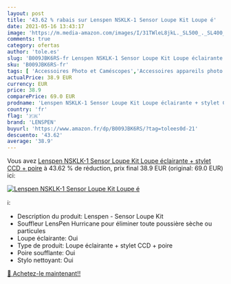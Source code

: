 ```yaml
---
layout: post
title: '43.62 % rabais sur Lenspen NSKLK-1 Sensor Loupe Kit Loupe é'
date: 2021-05-16 13:43:17
image: 'https://m.media-amazon.com/images/I/31TWleL8jkL._SL500_._SL400_.jpg'
comments: true
category: ofertas
author: 'tole.es'
slug: 'B009JBK6RS-fr Lenspen NSKLK-1 Sensor Loupe Kit Loupe éclairante + stylet...'
sku: 'B009JBK6RS-fr'
tags: [ 'Accessoires Photo et Caméscopes','Accessoires appareils photo numériques','High-Tech','Kits daccessoires pour appareil photo numérique','Photo et caméscopes','lenspen', ]
actualPrice: 38.9 EUR
currency: EUR
price: 38.9
comparePrice: 69.0 EUR
prodname: 'Lenspen NSKLK-1 Sensor Loupe Kit Loupe éclairante + stylet CCD + poire'
country: 'fr'
flag: '🇫🇷'
brand: 'LENSPEN'
buyurl: 'https://www.amazon.fr/dp/B009JBK6RS/?tag=tolees0d-21'
descuento: '43.62'
average: '38.9'
---
```


Vous avez [Lenspen NSKLK-1 Sensor Loupe Kit Loupe éclairante + stylet CCD + poire](https://www.amazon.fr/dp/B009JBK6RS/?tag=tolees0d-21)  à  43.62 % de réduction, prix final  38.9 EUR (original: 69.0 EUR) ici:

[![Lenspen NSKLK-1 Sensor Loupe Kit Loupe é](https://m.media-amazon.com/images/I/31TWleL8jkL._SL500_._SL400_.jpg)](https://www.amazon.fr/dp/B009JBK6RS/?tag=tolees0d-21)

ℹ️:

- Description du produit: Lenspen - Sensor Loupe Kit
- Souffleur LensPen Hurricane pour éliminer toute poussière sèche ou particules
- Loupe éclairante: Oui
- Type de produit: Loupe éclairante + stylet CCD + poire
- Poire soufflante: Oui
- Stylo nettoyant: Oui

[🛒 Achetez-le maintenant!!](https://www.amazon.fr/dp/B009JBK6RS/?tag=tolees0d-21)
